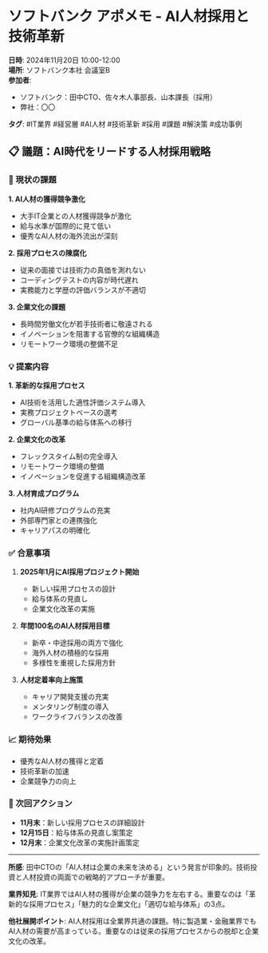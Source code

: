 # ソフトバンク アポメモ - AI人材採用と技術革新

**日時**: 2024年11月20日 10:00-12:00  
**場所**: ソフトバンク本社 会議室B  
**参加者**: 
- ソフトバンク：田中CTO、佐々木人事部長、山本課長（採用）
- 弊社：〇〇

**タグ**: #IT業界 #経営層 #AI人材 #技術革新 #採用 #課題 #解決策 #成功事例

## 📋 議題：AI時代をリードする人材採用戦略

### 🚨 現状の課題

**1. AI人材の獲得競争激化**
- 大手IT企業との人材獲得競争が激化
- 給与水準が国際的に見て低い
- 優秀なAI人材の海外流出が深刻

**2. 採用プロセスの陳腐化**
- 従来の面接では技術力の真価を測れない
- コーディングテストの内容が時代遅れ
- 実務能力と学歴の評価バランスが不適切

**3. 企業文化の課題**
- 長時間労働文化が若手技術者に敬遠される
- イノベーションを阻害する官僚的な組織構造
- リモートワーク環境の整備不足

### 💡 提案内容

**1. 革新的な採用プロセス**
- AI技術を活用した適性評価システム導入
- 実務プロジェクトベースの選考
- グローバル基準の給与体系への移行

**2. 企業文化の改革**
- フレックスタイム制の完全導入
- リモートワーク環境の整備
- イノベーションを促進する組織構造改革

**3. 人材育成プログラム**
- 社内AI研修プログラムの充実
- 外部専門家との連携強化
- キャリアパスの明確化

### ✅ 合意事項

1. **2025年1月にAI採用プロジェクト開始**
   - 新しい採用プロセスの設計
   - 給与体系の見直し
   - 企業文化改革の実施

2. **年間100名のAI人材採用目標**
   - 新卒・中途採用の両方で強化
   - 海外人材の積極的な採用
   - 多様性を重視した採用方針

3. **人材定着率向上施策**
   - キャリア開発支援の充実
   - メンタリング制度の導入
   - ワークライフバランスの改善

### 📈 期待効果

- 優秀なAI人材の獲得と定着
- 技術革新の加速
- 企業競争力の向上

### 🔄 次回アクション

- **11月末**：新しい採用プロセスの詳細設計
- **12月15日**：給与体系の見直し案策定
- **12月末**：企業文化改革の実施計画策定

---

**所感**: 
田中CTOの「AI人材は企業の未来を決める」という発言が印象的。技術投資と人材投資の両面での戦略的アプローチが重要。

**業界知見**: 
IT業界ではAI人材の獲得が企業の競争力を左右する。重要なのは「革新的な採用プロセス」「魅力的な企業文化」「適切な給与体系」の3点。

**他社展開ポイント**: 
AI人材採用は全業界共通の課題。特に製造業・金融業界でもAI人材の需要が高まっている。重要なのは従来の採用プロセスからの脱却と企業文化の改革。 